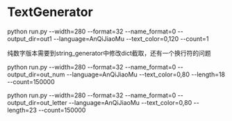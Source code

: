 # TextGenerator

python run.py --width=280 --format=32 --name_format=0 --output_dir=out1 --language=AnQiJiaoMu --text_color=0,120 --count=1



纯数字版本需要到string_generator中修改dict截取，还有一个换行符的问题

python run.py --width=280 --format=32 --name_format=0 --output_dir=out_num --language=AnQiJiaoMu --text_color=0,80 --length=18 --count=150000

python run.py --width=280 --format=32 --name_format=0 --output_dir=out_letter --language=AnQiJiaoMu --text_color=0,80 --length=23 --count=150000